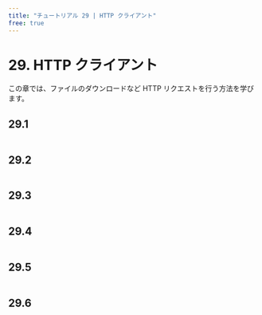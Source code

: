 ```yaml
---
title: "チュートリアル 29 | HTTP クライアント"
free: true
---
```


# 29. HTTP クライアント
この章では、ファイルのダウンロードなど HTTP リクエストを行う方法を学びます。

## 29.1 

```cpp

```


## 29.2 

```cpp

```


## 29.3 

```cpp

```


## 29.4 

```cpp

```


## 29.5 

```cpp

```


## 29.6 

```cpp

```

